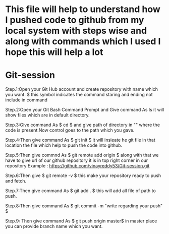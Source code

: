 # This file will help to understand how I pushed code to github from my local system with steps wise and along with commands which I used I hope this will help a lot
# Git-session
Step.1:Open your Git Hub account and create repository with name which you want. $ this symbol indicates the command staring and ending not include in command 

Step.2:Open your Git Bash Command Prompt and Give command As ls it will show files which are in default directory.

Step.3:Give command As $ cd $ and give path of directory in "" where the code is present.Now control goes to the path which you gave.

Step.4:Then give command As $ git init $ it will insieate he git file in that location the file which help to push the code into github.

Step.5:Then give commnd As $ git remote add origin $ along with that we have to give url of our github repository it is in top right corner in our repository Example : https://github.com/vinayreddy53/Git-session.git 

Step.6:Then give $ git remote -v $ this make your repository ready to push and fetch.

Step.7:Then give command As $ git add . $ this will add all file of path to push.

Step.8:Then give command As $ git commit -m "write regarding your push" $ 

Step.9: Then give command As $ git push origin master$ in master place you can provide branch name which you want.
